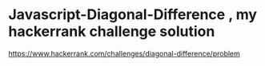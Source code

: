 # Javascript-Diagonal-Difference , my hackerrank challenge solution 


https://www.hackerrank.com/challenges/diagonal-difference/problem

 
 
